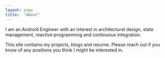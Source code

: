 ```yaml
---
layout: page
title:  "About"
---
```


I am an Android Engineer with an interest in architectural design, state management, reactive programming and continuous integration.

This site contains my projects, blogs and resume. Please reach out if you know of any positions you think I might be interested in.
